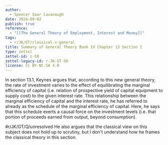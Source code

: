 ```yaml
---
author:
  - Spencer Saar Cavanaugh
date: 2024-09-02
publish: true
reference:
  - "[[The General Theory of Employment, Interest and Money]]"
tags:
  - r/JK/GT/classical-v-general
title: Summary of General Theory Book IV Chapter 13 Section I
type: zettel
zettel-id: z-50
zettel-legacy-id: r-JK-GT-50
license: CC BY-NC-SA 4.0
---
```


In section 13.1, Keynes argues that, according to this new general theory, the rate of investment varies to the effect of equilibrating the marginal efficiency of capital (i.e. relation of prospective yield of capital equipment to supply cost) to the given interest rate. This relationship between the marginal efficiency of capital and the interest rate, he has referred to already as the schedule of the marginal efficiency of capital. Here, he says that this schedule exerts a causal force on the investment levels (i.e. that portion of proceeds earned from output, beyond consumption).

#r/JK/GT/Q/unresolved He also argues that the classical view on this subject does not hold up to scrutiny, but I don't understand how he frames the classical theory in this section.
